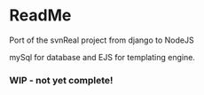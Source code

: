 # ReadMe

Port of the svnReal project from django to NodeJS

mySql for database and EJS for templating engine.

### WIP - not yet complete!